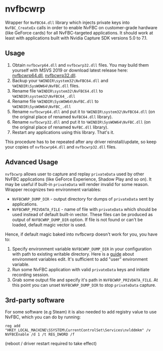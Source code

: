 nvfbcwrp
========

Wrapper for `NvFBC64.dll` library which injects private keys into `NvFBC_CreateEx` calls in order to enable NvFBC on customer-grade hardware (like GeForce cards) for all NvFBC-targeted applications. It should work at least with applications built with Nvidia Capture SDK versions 5.0 to 7.1.

## Usage

1. Obtain `nvfbcwrp64.dll` and `nvfbcwrp32.dll` files. You may build them yourself with MSVS 2019 or download latest release here: [nvfbcwrp64.dll](https://gist.github.com/Snawoot/17b14e7ce0f7412b91587c2723719eff/raw/e8e9658fd20751ad875477f37b49ea158ece896d/nvfbcwrp64.dll), [nvfbcwrp32.dll](https://gist.github.com/Snawoot/17b14e7ce0f7412b91587c2723719eff/raw/e8e9658fd20751ad875477f37b49ea158ece896d/nvfbcwrp32.dll).
2. Backup your `%WINDIR\system32\NvFBC64.dll` and `%WINDIR\SysWOW64\NvFBC.dll` files.
3. Rename file `%WINDIR\system32\NvFBC64.dll` to `%WINDIR\system32\NvFBC64_.dll`
4. Rename file `%WINDIR\SysWOW64\NvFBC.dll` to `%WINDIR\SysWOW64\NvFBC_.dll`
5. Rename `nvfbcwrp64.dll` and put it to `%WINDIR\system32\NvFBC64.dll` (on the original place of renamed `NvFBC64.dll` library).
6. Rename `nvfbcwrp32.dll` and put it to `%WINDIR\SysWOW64\NvFBC.dll` (on the original place of renamed `NvFBC.dll` library).
7. Restart any applications using this library. That's it.

This procedure has to be repeated after any driver reinstall/update, so keep your copies of `nvfbcwrp64.dll` and `nvfbcwrp32.dll` files.

## Advanced Usage

`nvfbcwrp` allows user to capture and replay `privateData` used by other NvFBC applications (like GeForce Experience, Shadow Play and so on). It may be useful if built-in `privateData` will render invalid for some reason. Wrapper recognizes two environment variables:

* `NVFBCWRP_DUMP_DIR` - output directory for dumps of `privateData` sent by applications.
* `NVFBCWRP_PRIVDATA_FILE` - name of file with `privateData` which should be used instead of default built-in vector. These files can be produced as output of `NVFBCWRP_DUMP_DIR` option. If file is not found or can't be loaded, default magic vector is used.

Hence, if default magic baked into nvfbcwrp doesn't work for you, you have to:

1. Specify environment variable `NVFBCWRP_DUMP_DIR` in your configuration with path to existing writable directory. Here is a [guide](http://web.archive.org/web/20191207221102/https://docs.oracle.com/en/database/oracle/r-enterprise/1.5.1/oread/creating-and-modifying-environment-variables-on-windows.html) about environment variables edit. It's sufficient to add "user" environment variable.
2. Run some NvFBC application with valid `privateData` keys and initiate recording session.
3. Grab some output file and specify it's path in `NVFBCWRP_PRIVDATA_FILE`. At this point you can unset `NVFBCWRP_DUMP_DIR` to stop `privateData` capture.

## 3rd-party software

For some software (e.g Steam) it is also needed to add registry value to use NvFBC, which you can do by running:
```batch
reg add "HKEY_LOCAL_MACHINE\SSYSTEM\CurrentControlSet\Services\nvlddmkm" /v NVFBCEnable /d 1 /t REG_DWORD /f
```
(reboot / driver restart required to take effect)
